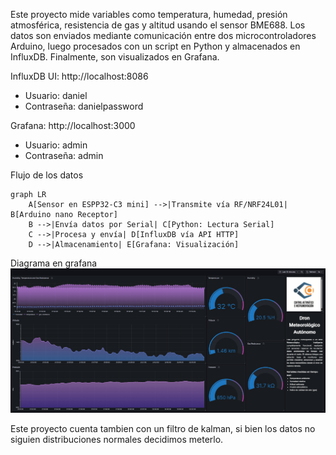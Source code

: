 Este proyecto mide variables como temperatura, humedad, presión atmosférica, resistencia de gas y altitud usando el sensor BME688.
Los datos son enviados mediante comunicación entre dos microcontroladores Arduino, luego procesados con un script en Python y almacenados en InfluxDB. 
Finalmente, son visualizados en Grafana.

InfluxDB UI: http://localhost:8086
-  Usuario: daniel
-  Contraseña: danielpassword

Grafana: http://localhost:3000
-  Usuario: admin
-  Contraseña: admin

Flujo de los datos
```mermaid
graph LR
    A[Sensor en ESPP32-C3 mini] -->|Transmite vía RF/NRF24L01| B[Arduino nano Receptor]
    B -->|Envía datos por Serial| C[Python: Lectura Serial]
    C -->|Procesa y envía| D[InfluxDB vía API HTTP]
    D -->|Almacenamiento| E[Grafana: Visualización]
```

Diagrama en grafana
![Diagrama de flujo de Grafana](diagrama_grafana.png)

Este proyecto cuenta tambien con un filtro de kalman, si bien los datos no siguien distribuciones normales decidimos meterlo.